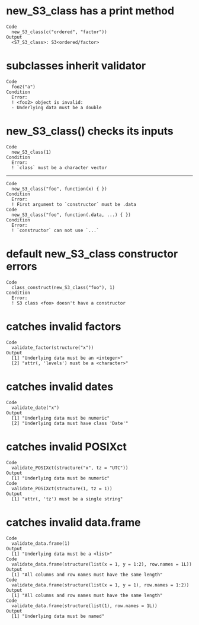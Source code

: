 # new_S3_class has a print method

    Code
      new_S3_class(c("ordered", "factor"))
    Output
      <S7_S3_class>: S3<ordered/factor>

# subclasses inherit validator

    Code
      foo2("a")
    Condition
      Error:
      ! <foo2> object is invalid:
      - Underlying data must be a double

# new_S3_class() checks its inputs

    Code
      new_S3_class(1)
    Condition
      Error:
      ! `class` must be a character vector

---

    Code
      new_S3_class("foo", function(x) { })
    Condition
      Error:
      ! First argument to `constructor` must be .data
    Code
      new_S3_class("foo", function(.data, ...) { })
    Condition
      Error:
      ! `constructor` can not use `...`

# default new_S3_class constructor errors

    Code
      class_construct(new_S3_class("foo"), 1)
    Condition
      Error:
      ! S3 class <foo> doesn't have a constructor

# catches invalid factors

    Code
      validate_factor(structure("x"))
    Output
      [1] "Underlying data must be an <integer>"  
      [2] "attr(, 'levels') must be a <character>"

# catches invalid dates

    Code
      validate_date("x")
    Output
      [1] "Underlying data must be numeric"       
      [2] "Underlying data must have class 'Date'"

# catches invalid POSIXct

    Code
      validate_POSIXct(structure("x", tz = "UTC"))
    Output
      [1] "Underlying data must be numeric"
    Code
      validate_POSIXct(structure(1, tz = 1))
    Output
      [1] "attr(, 'tz') must be a single string"

# catches invalid data.frame

    Code
      validate_data.frame(1)
    Output
      [1] "Underlying data must be a <list>"
    Code
      validate_data.frame(structure(list(x = 1, y = 1:2), row.names = 1L))
    Output
      [1] "All columns and row names must have the same length"
    Code
      validate_data.frame(structure(list(x = 1, y = 1), row.names = 1:2))
    Output
      [1] "All columns and row names must have the same length"
    Code
      validate_data.frame(structure(list(1), row.names = 1L))
    Output
      [1] "Underlying data must be named"

